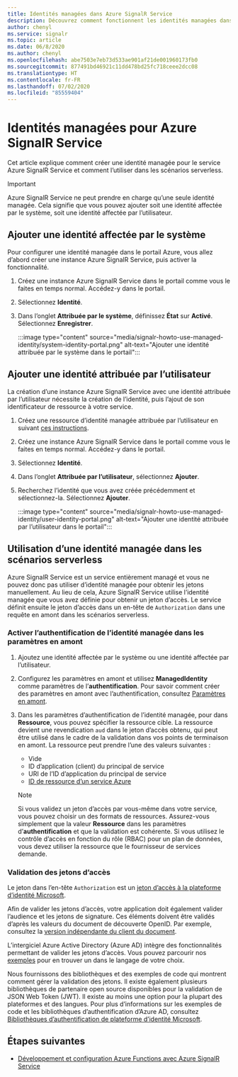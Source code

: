 ```yaml
---
title: Identités managées dans Azure SignalR Service
description: Découvrez comment fonctionnent les identités managées dans Azure SignalR Service et comment utiliser une identité managée dans les scénarios serverless.
author: chenyl
ms.service: signalr
ms.topic: article
ms.date: 06/8/2020
ms.author: chenyl
ms.openlocfilehash: abe7503e7eb73d533ae901af21de001960173fb0
ms.sourcegitcommit: 877491bd46921c11dd478bd25fc718ceee2dcc08
ms.translationtype: HT
ms.contentlocale: fr-FR
ms.lasthandoff: 07/02/2020
ms.locfileid: "85559404"
---
```

# <a name="managed-identities-for-azure-signalr-service"></a>Identités managées pour Azure SignalR Service

Cet article explique comment créer une identité managée pour le service Azure SignalR Service et comment l’utiliser dans les scénarios serverless.

> [!Important] 
> Azure SignalR Service ne peut prendre en charge qu’une seule identité managée. Cela signifie que vous pouvez ajouter soit une identité affectée par le système, soit une identité affectée par l’utilisateur. 

## <a name="add-a-system-assigned-identity"></a>Ajouter une identité affectée par le système

Pour configurer une identité managée dans le portail Azure, vous allez d’abord créer une instance Azure SignalR Service, puis activer la fonctionnalité.

1. Créez une instance Azure SignalR Service dans le portail comme vous le faites en temps normal. Accédez-y dans le portail.

2. Sélectionnez **Identité**.

4. Dans l’onglet **Attribuée par le système**, définissez **État** sur **Activé**. Sélectionnez **Enregistrer**.

    :::image type="content" source="media/signalr-howto-use-managed-identity/system-identity-portal.png" alt-text="Ajouter une identité attribuée par le système dans le portail":::

## <a name="add-a-user-assigned-identity"></a>Ajouter une identité attribuée par l’utilisateur

La création d’une instance Azure SignalR Service avec une identité attribuée par l’utilisateur nécessite la création de l’identité, puis l’ajout de son identificateur de ressource à votre service.

1. Créez une ressource d’identité managée attribuée par l’utilisateur en suivant [ces instructions](../active-directory/managed-identities-azure-resources/how-to-manage-ua-identity-portal.md#create-a-user-assigned-managed-identity).

2. Créez une instance Azure SignalR Service dans le portail comme vous le faites en temps normal. Accédez-y dans le portail.

3. Sélectionnez **Identité**.

4. Dans l’onglet **Attribuée par l’utilisateur**, sélectionnez **Ajouter**.

5. Recherchez l’identité que vous avez créée précédemment et sélectionnez-la. Sélectionnez **Ajouter**.

    :::image type="content" source="media/signalr-howto-use-managed-identity/user-identity-portal.png" alt-text="Ajouter une identité attribuée par l’utilisateur dans le portail":::

## <a name="use-a-managed-identity-in-serverless-scenarios"></a>Utilisation d’une identité managée dans les scénarios serverless

Azure SignalR Service est un service entièrement managé et vous ne pouvez donc pas utiliser d’identité managée pour obtenir les jetons manuellement. Au lieu de cela, Azure SignalR Service utilise l’identité managée que vous avez définie pour obtenir un jeton d’accès. Le service définit ensuite le jeton d’accès dans un en-tête de `Authorization` dans une requête en amont dans les scénarios serverless.

### <a name="enable-managed-identity-authentication-in-upstream-settings"></a>Activer l’authentification de l’identité managée dans les paramètres en amont

1. Ajoutez une identité affectée par le système ou une identité affectée par l’utilisateur.

2. Configurez les paramètres en amont et utilisez **ManagedIdentity** comme paramètres de l’**authentification**. Pour savoir comment créer des paramètres en amont avec l’authentification, consultez [Paramètres en amont](concept-upstream.md).

3. Dans les paramètres d’authentification de l’identité managée, pour dans **Ressource**, vous pouvez spécifier la ressource cible. La ressource devient une revendication `aud` dans le jeton d’accès obtenu, qui peut être utilisé dans le cadre de la validation dans vos points de terminaison en amont. La ressource peut prendre l’une des valeurs suivantes :
    - Vide
    - ID d’application (client) du principal de service
    - URI de l’ID d’application du principal de service
    - [ID de ressource d’un service Azure](https://docs.microsoft.com/azure/active-directory/managed-identities-azure-resources/services-support-managed-identities#azure-services-that-support-azure-ad-authentication)

    > [!NOTE]
    > Si vous validez un jeton d’accès par vous-même dans votre service, vous pouvez choisir un des formats de ressources. Assurez-vous simplement que la valeur **Ressource** dans les paramètres d’**authentification** et que la validation est cohérente. Si vous utilisez le contrôle d’accès en fonction du rôle (RBAC) pour un plan de données, vous devez utiliser la ressource que le fournisseur de services demande.

### <a name="validate-access-tokens"></a>Validation des jetons d’accès

Le jeton dans l’en-tête `Authorization` est un [jeton d’accès à la plateforme d’identité Microsoft](https://docs.microsoft.com/azure/active-directory/develop/access-tokens#validating-tokens).

Afin de valider les jetons d’accès, votre application doit également valider l’audience et les jetons de signature. Ces éléments doivent être validés d’après les valeurs du document de découverte OpenID. Par exemple, consultez la [version indépendante du client du document](https://login.microsoftonline.com/common/.well-known/openid-configuration).

L’intergiciel Azure Active Directory (Azure AD) intègre des fonctionnalités permettant de valider les jetons d’accès. Vous pouvez parcourir nos [exemples](https://docs.microsoft.com/azure/active-directory/develop/sample-v2-code) pour en trouver un dans le langage de votre choix.

Nous fournissons des bibliothèques et des exemples de code qui montrent comment gérer la validation des jetons. Il existe également plusieurs bibliothèques de partenaire open source disponibles pour la validation de JSON Web Token (JWT). Il existe au moins une option pour la plupart des plateformes et des langues. Pour plus d’informations sur les exemples de code et les bibliothèques d’authentification d’Azure AD, consultez [Bibliothèques d’authentification de plateforme d’identité Microsoft](https://docs.microsoft.com/azure/active-directory/develop/reference-v2-libraries).

## <a name="next-steps"></a>Étapes suivantes

- [Développement et configuration Azure Functions avec Azure SignalR Service](signalr-concept-serverless-development-config.md)
